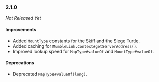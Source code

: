 ### 2.1.0

_Not Released Yet_

#### Improvements

- Added `MountType` constants for the Skiff and the Siege Turtle.
- Added caching for `MumbleLink.Context#getServerAddress()`.
- Improved lookup speed for `MapType#valueOf` and `MountType#valueOf`.

#### Deprecations

- Deprecated `MapType#valueOf(long)`.